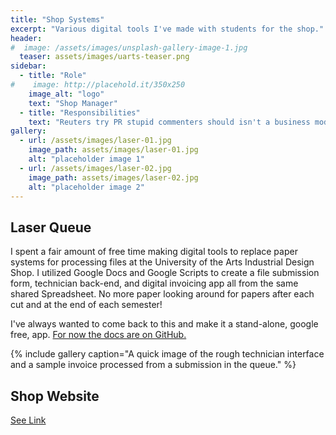 ```yaml
---
title: "Shop Systems"
excerpt: "Various digital tools I've made with students for the shop."
header:
#  image: /assets/images/unsplash-gallery-image-1.jpg
  teaser: assets/images/uarts-teaser.png
sidebar:
  - title: "Role"
#    image: http://placehold.it/350x250
    image_alt: "logo"
    text: "Shop Manager"
  - title: "Responsibilities"
    text: "Reuters try PR stupid commenters should isn't a business model"
gallery:
  - url: /assets/images/laser-01.jpg
    image_path: assets/images/laser-01.jpg
    alt: "placeholder image 1"
  - url: /assets/images/laser-02.jpg
    image_path: assets/images/laser-02.jpg
    alt: "placeholder image 2"
---
```

## Laser Queue

I spent a fair amount of free time making digital tools to replace paper systems for processing files at the University of the Arts Industrial Design Shop. I utilized Google Docs and Google Scripts to create a file submission form, technician back-end, and digital invoicing app all from the same shared Spreadsheet. No more paper looking around for papers after each cut and at the end of each semester!

I've always wanted to come back to this and make it a stand-alone, google free, app. [For now the docs are on GitHub.](https://github.com/iduarts-shop/lasercut-job-request)

{% include gallery caption="A quick image of the rough technician interface and a sample invoice processed from a submission in the queue." %}

## Shop Website

[See Link](https://iduarts-shop.github.io/index.html)
